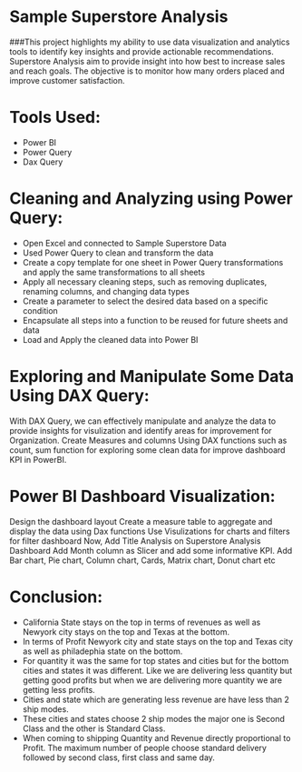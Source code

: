 # Sample Superstore Analysis

###This project highlights my ability to use data visualization and analytics tools to identify key insights and provide actionable recommendations.
Superstore Analysis aim to provide insight into how best to increase sales and reach goals. The objective is to monitor how many orders placed and improve customer satisfaction. 

# Tools Used:
- Power BI
- Power Query
- Dax Query

# Cleaning and Analyzing using Power Query:
- Open Excel and connected to Sample Superstore Data
- Used Power Query to clean and transform the data
- Create a copy template for one sheet in Power Query transformations and apply the same transformations to all sheets
- Apply all necessary cleaning steps, such as removing duplicates, renaming columns, and changing data types
- Create a parameter to select the desired data based on a specific condition
- Encapsulate all steps into a function to be reused for future sheets and data
- Load and Apply the cleaned data into Power BI

# Exploring and Manipulate Some Data Using DAX Query:
With DAX Query, we can effectively manipulate and analyze the data to provide insights for visulization and identify areas for improvement for Organization.
Create Measures and columns Using DAX functions such as count, sum function for exploring some clean data for improve dashboard KPI in PowerBI.

# Power BI Dashboard Visualization:
Design the dashboard layout
Create a measure table to aggregate and display the data using Dax functions
Use Visulizations for charts and filters for filter dashboard
Now, Add Title Analysis on Superstore Analysis Dashboard
Add Month column as Slicer and add some informative KPI.
Add Bar chart, Pie chart, Column chart, Cards, Matrix chart, Donut chart etc

# Conclusion:
- California State stays on the top in terms of revenues as well as Newyork city stays on the top and Texas at the bottom.
- In terms of Profit Newyork city and state stays on the top and Texas city as well as philadephia state on the bottom.
- For quantity it was the same for top states and cities but for the bottom cities and states it was different. Like we are delivering less quantity but getting good profits but when we are delivering more quantity we are getting less profits.
- Cities and state which are generating less revenue are have less than 2 ship modes.
- These cities and states choose 2 ship modes the major one is Second Class and the other is Standard Class.
- When coming to shipping Quantity and Revenue directly proportional to Profit. The maximum number of people choose standard delivery followed by second class, first class and same day.
